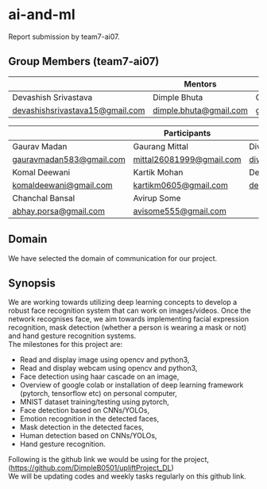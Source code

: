 # ai-and-ml
Report submission by team7-ai07. <br/>

## Group Members (team7-ai07)

||  Mentors  ||  
|---|---|---|
| Devashish Srivastava  | Dimple Bhuta  | Gowtham CH  |
| devashishsrivastava15@gmail.com|  dimple.bhuta@gmail.com | gautigadu091@gmail.com|


||  Participants  ||  
|---|---|---|
| Gaurav Madan  | Gaurang Mittal   |  Divyanshi Singh |
| gauravmadan583@gmail.com|mittal26081999@gmail.com|divyanshipilot@gmail.com|
|Komal Deewani|Kartik Mohan|Deepanshu Gupta |
|komaldeewani@gmail.com|kartikm0605@gmail.com|deepanshug005@gmail.com|
|Chanchal Bansal|Avirup Some|
|abhay.porsa@gmail.com |avisome555@gmail.com|

## Domain
We have selected the domain of communication for our project.<br/>
## Synopsis
We are working towards utilizing deep learning concepts to develop a robust face recognition system that can work on images/videos. Once the network recognises face, we aim towards implementing facial expression recognition, mask detection (whether a person is wearing a mask or not) and hand gesture recognition systems. <br/>
The milestones for this project are:<br/>
* Read and display image using opencv and python3,<br/>
* Read and display webcam using opencv and python3,<br/>
* Face detection using haar cascade on an image,<br/>
* Overview of google colab or installation of deep learning framework (pytorch, tensorflow etc) on personal computer,<br/>
* MNIST dataset training/testing using pytorch,<br/>
* Face detection based on CNNs/YOLOs,<br/>
* Emotion recognition in the detected faces,<br/>
* Mask detection in the detected faces,<br/> 
* Human detection based on CNNs/YOLOs,<br/>
* Hand gesture recognition.<br/>

Following is the github link we would be using for the project,  <br/>
(https://github.com/DimpleB0501/upliftProject_DL)<br/>
We will be updating codes and weekly tasks regularly on this github link.<br/>



